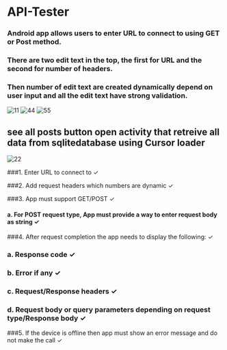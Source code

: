 # API-Tester
### Android app allows users to enter URL to connect to using GET or Post method.
### There are two edit text in the top, the first for URL and the second for number of headers.
### Then number of edit text are created dynamically depend on user input and all the edit text have strong validation.



![11](https://user-images.githubusercontent.com/34136265/171528620-92029626-1309-4fdf-b09f-7297db72541e.jpg) ![44](https://user-images.githubusercontent.com/34136265/171528745-e2f8e055-d0ed-436f-a6ce-19aafbf3dcf8.jpg) ![55](https://user-images.githubusercontent.com/34136265/171528753-373361b6-cdf7-497d-a408-11dfdcedd2e7.jpg)


## see all posts button open activity that retreive all data from sqlitedatabase using Cursor loader
![22](https://user-images.githubusercontent.com/34136265/171528820-1fce783a-ce72-4480-8e20-d8a01b53f95f.jpg)

###1. Enter URL to connect to       ✓

###2. Add request headers which numbers are dynamic     ✓

###3. App must support GET/POST     ✓
####  a. For POST request type, App must provide a way to enter request body as string    ✓

###4. After request completion the app needs to display the following:      ✓
###   a. Response code                   ✓                                             
###   b. Error if any                   ✓
###   c. Request/Response headers             ✓
###   d. Request body or query parameters depending on request type/Response body       ✓

###5. If the device is offline then app must show an error message and do not make the call       ✓
